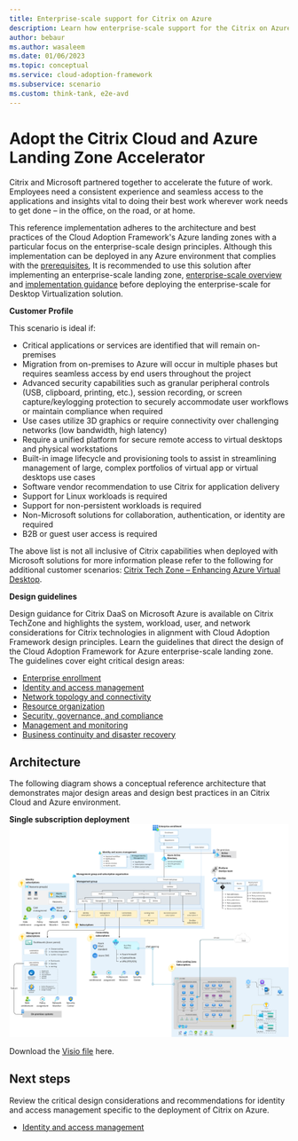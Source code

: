 ```yaml
---
title: Enterprise-scale support for Citrix on Azure
description: Learn how enterprise-scale support for the Citrix on Azure.
author: bebaur
ms.author: wasaleem
ms.date: 01/06/2023
ms.topic: conceptual
ms.service: cloud-adoption-framework
ms.subservice: scenario
ms.custom: think-tank, e2e-avd
---
```


# Adopt the Citrix Cloud and Azure Landing Zone Accelerator

Citrix and Microsoft partnered together to accelerate the future of work. Employees need a consistent experience and seamless access to the applications and insights vital to doing their best work wherever work needs to get done – in the office, on the road, or at home.

This reference implementation adheres to the architecture and best practices of the Cloud Adoption Framework's Azure landing zones with a particular focus on the enterprise-scale design principles. Although this implementation can be deployed in any Azure environment that complies with the [prerequisites](https://github.com/Azure/avdaccelerator/wiki/Getting-Started#Getting-Started), It is recommended to use this solution after implementing an enterprise-scale landing zone, [enterprise-scale overview](https://learn.microsoft.com/en-us/azure/cloud-adoption-framework/ready/landing-zone/) and [implementation guidance](https://learn.microsoft.com/en-us/azure/cloud-adoption-framework/ready/landing-zone/implementation-options) before deploying the enterprise-scale for Desktop Virtualization solution.

**Customer Profile**

This scenario is ideal if:

- Critical applications or services are identified that will remain on-premises
- Migration from on-premises to Azure will occur in multiple phases but requires seamless access by end users throughout the project
- Advanced security capabilities such as granular peripheral controls (USB, clipboard, printing, etc.), session recording, or screen capture/keylogging protection to securely accommodate user workflows or maintain compliance when required
- Use cases utilize 3D graphics or require connectivity over challenging networks (low bandwidth, high latency)
- Require a unified platform for secure remote access to virtual desktops and physical workstations
- Built-in image lifecycle and provisioning tools to assist in streamlining management of large, complex portfolios of virtual app or virtual desktops use cases
- Software vendor recommendation to use Citrix for application delivery
- Support for Linux workloads is required
- Support for non-persistent workloads is required
- Non-Microsoft solutions for collaboration, authentication, or identity are required
- B2B or guest user access is required

The above list is not all inclusive of Citrix capabilities when deployed with Microsoft solutions for more information please refer to the following for additional customer scenarios: [Citrix Tech Zone – Enhancing Azure Virtual Desktop](https://docs.citrix.com/en-us/tech-zone/learn/tech-briefs/windows-virtual-desktop-value-add.html).

**Design guidelines**

Design guidance for Citrix DaaS on Microsoft Azure is available on Citrix TechZone and highlights the system, workload, user, and network considerations for Citrix technologies in alignment with Cloud Adoption Framework design principles.
Learn the guidelines that direct the design of the Cloud Adoption Framework for Azure enterprise-scale landing zone. The guidelines cover eight critical design areas:

- [Enterprise enrollment](../eslz-enterprise-enrollment.md)
- [Identity and access management](../landing-zone-for-citrix/ctx-identity-and-access-management.md)
- [Network topology and connectivity](../landing-zone-for-citrix/ctx-network-topology-and-connectivity.md)
- [Resource organization](../landing-zone-for-citrix/ctx-resource-organization.md)
- [Security, governance, and compliance](../landing-zone-for-citrix/ctx-security-governance-and-compliance.md)
- [Management and monitoring](../landing-zone-for-citrix/ctx-management-and-monitoring.md)
- [Business continuity and disaster recovery](../landing-zone-for-citrix/ctx-business-continuity-and-disaster-recovery.md)

## Architecture

The following diagram shows a conceptual reference architecture that demonstrates major design areas and design best practices in an Citrix Cloud and Azure environment.

**Single subscription deployment**
[![Diagram of the hub and spoke with hybrid connectivity scenario](../media/citrix-cloud-azure-virtual-desktop-architecture-1.png)](../media/citrix-cloud-azure-virtual-desktop-architecture-1.png#lightbox)

Download the [Visio file](../media/Citrix-accelerator-enterprise-scale-alz-architecture.vsdx) here.

## Next steps

Review the critical design considerations and recommendations for identity and access management specific to the deployment of Citrix on Azure.

- [Identity and access management](./ctx-identity-and-access-management.md)
